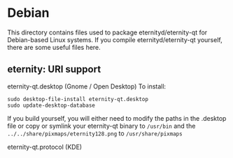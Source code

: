 
Debian
====================
This directory contains files used to package eternityd/eternity-qt
for Debian-based Linux systems. If you compile eternityd/eternity-qt yourself, there are some useful files here.

## eternity: URI support ##


eternity-qt.desktop  (Gnome / Open Desktop)
To install:

	sudo desktop-file-install eternity-qt.desktop
	sudo update-desktop-database

If you build yourself, you will either need to modify the paths in
the .desktop file or copy or symlink your eternity-qt binary to `/usr/bin`
and the `../../share/pixmaps/eternity128.png` to `/usr/share/pixmaps`

eternity-qt.protocol (KDE)

